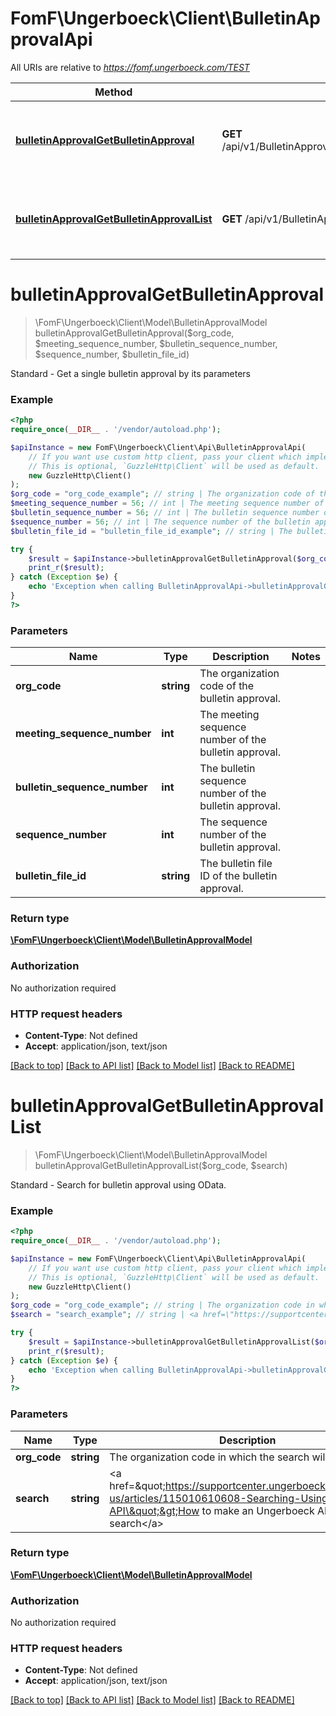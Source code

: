 # FomF\Ungerboeck\Client\BulletinApprovalApi

All URIs are relative to *https://fomf.ungerboeck.com/TEST*

Method | HTTP request | Description
------------- | ------------- | -------------
[**bulletinApprovalGetBulletinApproval**](BulletinApprovalApi.md#bulletinApprovalGetBulletinApproval) | **GET** /api/v1/BulletinApproval/{OrgCode}/{MeetingSequenceNumber}/{BulletinSequenceNumber}/{SequenceNumber}/{BulletinFileID} | Standard - Get a single bulletin approval by its parameters
[**bulletinApprovalGetBulletinApprovalList**](BulletinApprovalApi.md#bulletinApprovalGetBulletinApprovalList) | **GET** /api/v1/BulletinApproval/{OrgCode} | Standard - Search for bulletin approval using OData.


# **bulletinApprovalGetBulletinApproval**
> \FomF\Ungerboeck\Client\Model\BulletinApprovalModel bulletinApprovalGetBulletinApproval($org_code, $meeting_sequence_number, $bulletin_sequence_number, $sequence_number, $bulletin_file_id)

Standard - Get a single bulletin approval by its parameters

### Example
```php
<?php
require_once(__DIR__ . '/vendor/autoload.php');

$apiInstance = new FomF\Ungerboeck\Client\Api\BulletinApprovalApi(
    // If you want use custom http client, pass your client which implements `GuzzleHttp\ClientInterface`.
    // This is optional, `GuzzleHttp\Client` will be used as default.
    new GuzzleHttp\Client()
);
$org_code = "org_code_example"; // string | The organization code of the bulletin approval.
$meeting_sequence_number = 56; // int | The meeting sequence number of the bulletin approval.
$bulletin_sequence_number = 56; // int | The bulletin sequence number of the bulletin approval.
$sequence_number = 56; // int | The sequence number of the bulletin approval.
$bulletin_file_id = "bulletin_file_id_example"; // string | The bulletin file ID of the bulletin approval.

try {
    $result = $apiInstance->bulletinApprovalGetBulletinApproval($org_code, $meeting_sequence_number, $bulletin_sequence_number, $sequence_number, $bulletin_file_id);
    print_r($result);
} catch (Exception $e) {
    echo 'Exception when calling BulletinApprovalApi->bulletinApprovalGetBulletinApproval: ', $e->getMessage(), PHP_EOL;
}
?>
```

### Parameters

Name | Type | Description  | Notes
------------- | ------------- | ------------- | -------------
 **org_code** | **string**| The organization code of the bulletin approval. |
 **meeting_sequence_number** | **int**| The meeting sequence number of the bulletin approval. |
 **bulletin_sequence_number** | **int**| The bulletin sequence number of the bulletin approval. |
 **sequence_number** | **int**| The sequence number of the bulletin approval. |
 **bulletin_file_id** | **string**| The bulletin file ID of the bulletin approval. |

### Return type

[**\FomF\Ungerboeck\Client\Model\BulletinApprovalModel**](../Model/BulletinApprovalModel.md)

### Authorization

No authorization required

### HTTP request headers

 - **Content-Type**: Not defined
 - **Accept**: application/json, text/json

[[Back to top]](#) [[Back to API list]](../../README.md#documentation-for-api-endpoints) [[Back to Model list]](../../README.md#documentation-for-models) [[Back to README]](../../README.md)

# **bulletinApprovalGetBulletinApprovalList**
> \FomF\Ungerboeck\Client\Model\BulletinApprovalModel bulletinApprovalGetBulletinApprovalList($org_code, $search)

Standard - Search for bulletin approval using OData.

### Example
```php
<?php
require_once(__DIR__ . '/vendor/autoload.php');

$apiInstance = new FomF\Ungerboeck\Client\Api\BulletinApprovalApi(
    // If you want use custom http client, pass your client which implements `GuzzleHttp\ClientInterface`.
    // This is optional, `GuzzleHttp\Client` will be used as default.
    new GuzzleHttp\Client()
);
$org_code = "org_code_example"; // string | The organization code in which the search will take place
$search = "search_example"; // string | <a href=\"https://supportcenter.ungerboeck.com/hc/en-us/articles/115010610608-Searching-Using-the-API\">How to make an Ungerboeck API search</a>

try {
    $result = $apiInstance->bulletinApprovalGetBulletinApprovalList($org_code, $search);
    print_r($result);
} catch (Exception $e) {
    echo 'Exception when calling BulletinApprovalApi->bulletinApprovalGetBulletinApprovalList: ', $e->getMessage(), PHP_EOL;
}
?>
```

### Parameters

Name | Type | Description  | Notes
------------- | ------------- | ------------- | -------------
 **org_code** | **string**| The organization code in which the search will take place |
 **search** | **string**| &lt;a href&#x3D;\&quot;https://supportcenter.ungerboeck.com/hc/en-us/articles/115010610608-Searching-Using-the-API\&quot;&gt;How to make an Ungerboeck API search&lt;/a&gt; |

### Return type

[**\FomF\Ungerboeck\Client\Model\BulletinApprovalModel**](../Model/BulletinApprovalModel.md)

### Authorization

No authorization required

### HTTP request headers

 - **Content-Type**: Not defined
 - **Accept**: application/json, text/json

[[Back to top]](#) [[Back to API list]](../../README.md#documentation-for-api-endpoints) [[Back to Model list]](../../README.md#documentation-for-models) [[Back to README]](../../README.md)

